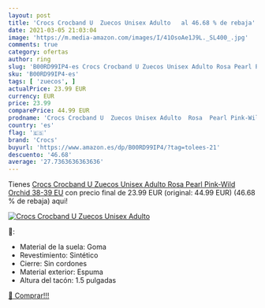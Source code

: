 ```yaml
---
layout: post
title: 'Crocs Crocband U  Zuecos Unisex Adulto   al 46.68 % de rebaja'
date: 2021-03-05 21:03:04
image: 'https://m.media-amazon.com/images/I/41OsoAe1J9L._SL400_.jpg'
comments: true
category: ofertas
author: ring
slug: 'B00RD99IP4-es Crocs Crocband U Zuecos Unisex Adulto Rosa Pearl Pink-Wild...'
sku: 'B00RD99IP4-es'
tags: [ 'zuecos', ]
actualPrice: 23.99 EUR
currency: EUR
price: 23.99
comparePrice: 44.99 EUR
prodname: 'Crocs Crocband U  Zuecos Unisex Adulto  Rosa  Pearl Pink-Wild Orchid   38-39 EU'
country: 'es'
flag: '🇪🇸'
brand: 'Crocs'
buyurl: 'https://www.amazon.es/dp/B00RD99IP4/?tag=tolees-21'
descuento: '46.68'
average: '27.7363636363636'
---
```


Tienes [Crocs Crocband U  Zuecos Unisex Adulto  Rosa  Pearl Pink-Wild Orchid   38-39 EU](https://www.amazon.es/dp/B00RD99IP4/?tag=tolees-21) con precio final de  23.99 EUR (original: 44.99 EUR) (46.68 %  de rebaja) aqui!

[![Crocs Crocband U  Zuecos Unisex Adulto  ](https://m.media-amazon.com/images/I/41OsoAe1J9L._SL400_.jpg)](https://www.amazon.es/dp/B00RD99IP4/?tag=tolees-21)

🔎:

- Material de la suela: Goma
- Revestimiento: Sintético
- Cierre: Sin cordones
- Material exterior: Espuma
- Altura del tacón: 1.5 pulgadas

[🛒 Comprar!!!](https://www.amazon.es/dp/B00RD99IP4/?tag=tolees-21)
